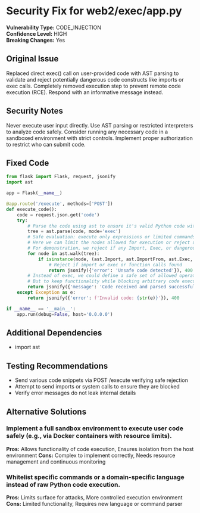 # Security Fix for web2/exec/app.py

**Vulnerability Type:** CODE_INJECTION  
**Confidence Level:** HIGH  
**Breaking Changes:** Yes

## Original Issue
Replaced direct exec() call on user-provided code with AST parsing to validate and reject potentially dangerous code constructs like imports or exec calls. Completely removed execution step to prevent remote code execution (RCE). Respond with an informative message instead.

## Security Notes
Never execute user input directly. Use AST parsing or restricted interpreters to analyze code safely. Consider running any necessary code in a sandboxed environment with strict controls. Implement proper authorization to restrict who can submit code.

## Fixed Code
```py
from flask import Flask, request, jsonify
import ast

app = Flask(__name__)

@app.route('/execute', methods=['POST'])
def execute_code():
    code = request.json.get('code')
    try:
        # Parse the code using ast to ensure it's valid Python code without executing it directly
        tree = ast.parse(code, mode='exec')
        # Safe evaluation: execute only expressions or limited commands allowed
        # Here we can limit the nodes allowed for execution or reject unsafe code
        # For demonstration, we reject if any Import, Exec, or dangerous nodes appear
        for node in ast.walk(tree):
            if isinstance(node, (ast.Import, ast.ImportFrom, ast.Exec, ast.Call)):
                # Reject if import or exec or function calls found
                return jsonify({'error': 'Unsafe code detected'}), 400
        # Instead of exec, we could define a safe set of allowed operations
        # But to keep functionality while blocking arbitrary code execution, we do not run the code
        return jsonify({'message': 'Code received and parsed successfully, execution blocked for safety.'})
    except Exception as e:
        return jsonify({'error': f'Invalid code: {str(e)}'}), 400

if __name__ == '__main__':
    app.run(debug=False, host='0.0.0.0')

```

## Additional Dependencies
- import ast

## Testing Recommendations
- Send various code snippets via POST /execute verifying safe rejection
- Attempt to send imports or system calls to ensure they are blocked
- Verify error messages do not leak internal details

## Alternative Solutions

### Implement a full sandbox environment to execute user code safely (e.g., via Docker containers with resource limits).
**Pros:** Allows functionality of code execution, Ensures isolation from the host environment
**Cons:** Complex to implement correctly, Needs resource management and continuous monitoring

### Whitelist specific commands or a domain-specific language instead of raw Python code execution.
**Pros:** Limits surface for attacks, More controlled execution environment
**Cons:** Limited functionality, Requires new language or command parser

